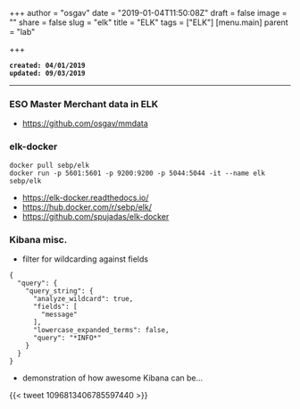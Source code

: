 +++
author = "osgav"
date = "2019-01-04T11:50:08Z"
draft = false
image = ""
share = false
slug = "elk"
title = "ELK"
tags = ["ELK"]
[menu.main]
parent = "lab"

+++

**`created: 04/01/2019`**<br />
**`updated: 09/03/2019`**

---

### ESO Master Merchant data in ELK

- https://github.com/osgav/mmdata



### elk-docker

```
docker pull sebp/elk
docker run -p 5601:5601 -p 9200:9200 -p 5044:5044 -it --name elk sebp/elk
```

- https://elk-docker.readthedocs.io/
- https://hub.docker.com/r/sebp/elk/
- https://github.com/spujadas/elk-docker



### Kibana misc.


- filter for wildcarding against fields

```
{
  "query": {
    "query_string": {
      "analyze_wildcard": true,
      "fields": [
        "message"
      ],
      "lowercase_expanded_terms": false,
      "query": "*INFO*"
    }
  }
}
```

- demonstration of how awesome Kibana can be...

{{< tweet 1096813406785597440 >}}
<!-- https://twitter.com/trondhindenes/status/1096813406785597440 -->